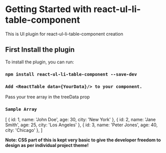 # Getting Started with react-ul-li-table-component

This is UI plugin for react-ul-li-table-component creation 

## First Install the plugin

To install the plugin, you can run:

### `npm install react-ul-li-table-component --save-dev`


### `Add <ReactTable data={YourData}/> to your component.`

Pass your tree array in the treeData prop

### `Sample Array`
[
  { id: 1, name: 'John Doe', age: 30, city: 'New York' },
  { id: 2, name: 'Jane Smith', age: 25, city: 'Los Angeles' },
  { id: 3, name: 'Peter Jones', age: 40, city: 'Chicago' },
]


**Note: CSS part of this is kept very basic to give the developer freedom to design as per individual project theme!**
